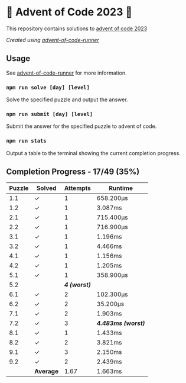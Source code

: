 # :santa: Advent of Code 2023 :christmas_tree:

This repository contains solutions to [advent of code 2023](https://adventofcode.com/2023) 

_Created using [advent-of-code-runner](https://github.com/beakerandjake/advent-of-code-runner)_

## Usage
See [advent-of-code-runner](https://github.com/beakerandjake/advent-of-code-runner) for more information.

### `npm run solve [day] [level]`
Solve the specified puzzle and output the answer.

### `npm run submit [day] [level]`
Submit the answer for the specified puzzle to advent of code.

### `npm run stats`
Output a table to the terminal showing the current completion progress.

<!--Please do not delete the following comments, they are required to save your stats to this file.-->
<!--START_AUTOGENERATED_COMPLETION_PROGRESS_SECTION-->
## Completion Progress - 17/49 (35%)

| Puzzle | Solved | Attempts | Runtime |
| --- | --- | --- | --- |
| 1.1 | ✓ | 1 | 658.200μs |
| 1.2 | ✓ | 1 | 3.087ms |
| 2.1 | ✓ | 1 | 715.400μs |
| 2.2 | ✓ | 1 | 716.900μs |
| 3.1 | ✓ | 1 | 1.196ms |
| 3.2 | ✓ | 1 | 4.466ms |
| 4.1 | ✓ | 1 | 1.156ms |
| 4.2 | ✓ | 1 | 1.205ms |
| 5.1 | ✓ | 1 | 358.900μs |
| 5.2 |  | ***4 (worst)*** |  |
| 6.1 | ✓ | 2 | 102.300μs |
| 6.2 | ✓ | 2 | 35.200μs |
| 7.1 | ✓ | 2 | 1.903ms |
| 7.2 | ✓ | 3 | ***4.483ms (worst)*** |
| 8.1 | ✓ | 1 | 1.433ms |
| 8.2 | ✓ | 2 | 3.821ms |
| 9.1 | ✓ | 3 | 2.150ms |
| 9.2 | ✓ | 2 | 2.439ms |
|  | **Average** | 1.67 | 1.663ms |
<!--END_AUTOGENERATED_COMPLETION_PROGRESS_SECTION-->